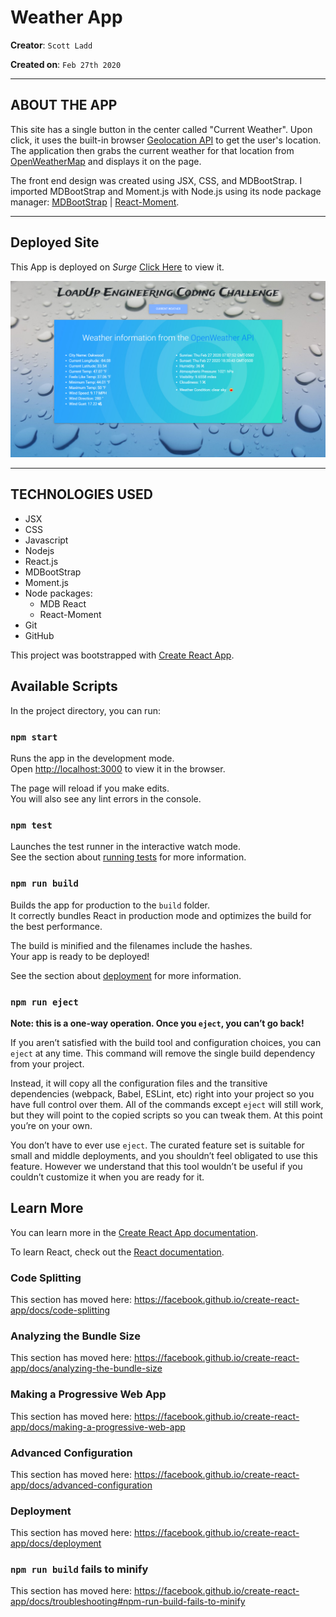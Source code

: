 # Weather App

**Creator**: `Scott Ladd`

**Created on**: `Feb 27th 2020`
- - -

## ABOUT THE APP
This site has a single button in the center called "Current Weather". Upon click, it uses the built-in browser [Geolocation API](https://developer.mozilla.org/en-US/docs/Web/API/Geolocation_API) to get the user's location. The application then grabs the current weather for that location from [OpenWeatherMap](https://openweathermap.org/current) and displays it on the page.

The front end design was created using JSX, CSS, and MDBootStrap. I imported MDBootStrap and Moment.js with Node.js using its node package manager: [MDBootStrap](https://www.npmjs.com/package/mdbreact) | [React-Moment](https://www.npmjs.com/package/react-moment).

- - -

## Deployed Site

This App is deployed on *Surge* [Click Here](https://symptomatic-cat.surge.sh/) to view it.

![Weather App](./public/img/weather-app.png)

- - -

## TECHNOLOGIES USED
* JSX
* CSS
* Javascript
* Nodejs
* React.js
* MDBootStrap
* Moment.js
* Node packages:
    * MDB React
    * React-Moment
* Git
* GitHub


This project was bootstrapped with [Create React App](https://github.com/facebook/create-react-app).

## Available Scripts

In the project directory, you can run:

### `npm start`

Runs the app in the development mode.<br />
Open [http://localhost:3000](http://localhost:3000) to view it in the browser.

The page will reload if you make edits.<br />
You will also see any lint errors in the console.

### `npm test`

Launches the test runner in the interactive watch mode.<br />
See the section about [running tests](https://facebook.github.io/create-react-app/docs/running-tests) for more information.

### `npm run build`

Builds the app for production to the `build` folder.<br />
It correctly bundles React in production mode and optimizes the build for the best performance.

The build is minified and the filenames include the hashes.<br />
Your app is ready to be deployed!

See the section about [deployment](https://facebook.github.io/create-react-app/docs/deployment) for more information.

### `npm run eject`

**Note: this is a one-way operation. Once you `eject`, you can’t go back!**

If you aren’t satisfied with the build tool and configuration choices, you can `eject` at any time. This command will remove the single build dependency from your project.

Instead, it will copy all the configuration files and the transitive dependencies (webpack, Babel, ESLint, etc) right into your project so you have full control over them. All of the commands except `eject` will still work, but they will point to the copied scripts so you can tweak them. At this point you’re on your own.

You don’t have to ever use `eject`. The curated feature set is suitable for small and middle deployments, and you shouldn’t feel obligated to use this feature. However we understand that this tool wouldn’t be useful if you couldn’t customize it when you are ready for it.

## Learn More

You can learn more in the [Create React App documentation](https://facebook.github.io/create-react-app/docs/getting-started).

To learn React, check out the [React documentation](https://reactjs.org/).

### Code Splitting

This section has moved here: https://facebook.github.io/create-react-app/docs/code-splitting

### Analyzing the Bundle Size

This section has moved here: https://facebook.github.io/create-react-app/docs/analyzing-the-bundle-size

### Making a Progressive Web App

This section has moved here: https://facebook.github.io/create-react-app/docs/making-a-progressive-web-app

### Advanced Configuration

This section has moved here: https://facebook.github.io/create-react-app/docs/advanced-configuration

### Deployment

This section has moved here: https://facebook.github.io/create-react-app/docs/deployment

### `npm run build` fails to minify

This section has moved here: https://facebook.github.io/create-react-app/docs/troubleshooting#npm-run-build-fails-to-minify
